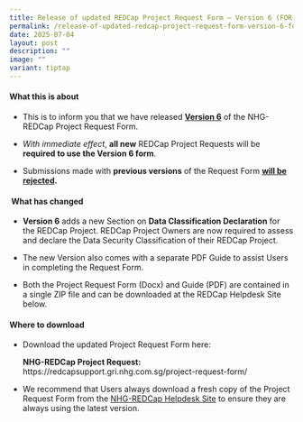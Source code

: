 ```yaml
---
title: Release of updated REDCap Project Request Form – Version 6 (FOR IMMEDIATE USE)
permalink: /release-of-updated-redcap-project-request-form-version-6-for-immediate-use/
date: 2025-07-04
layout: post
description: ""
image: ""
variant: tiptap
---
```

<h4><strong>What this is about</strong></h4>
<ul data-tight="true" class="tight">
<li>
<p>This is to inform you that we have released <strong><u>Version 6</u></strong> of
the NHG-REDCap Project Request Form.</p>
</li>
<li>
<p><em>With immediate effect</em>, <strong>all new</strong> REDCap Project
Requests will be <strong>required to use the Version 6 form</strong>.</p>
</li>
<li>
<p>Submissions made with <strong>previous versions</strong> of the Request
Form <strong><u>will be rejected</u>.</strong>
</p>
</li>
</ul>
<h4><strong>&nbsp;What has changed</strong></h4>
<ul data-tight="true" class="tight">
<li>
<p><strong>Version 6</strong> adds a new Section on <strong>Data Classification Declaration</strong> for
the REDCap Project. REDCap Project Owners are now required to assess and
declare the Data Security Classification of their REDCap Project.</p>
</li>
<li>
<p>The new Version also comes with a separate PDF Guide to assist Users in
completing the Request Form.</p>
</li>
<li>
<p>Both the Project Request Form (Docx) and Guide (PDF) are contained in
a single ZIP file and can be downloaded at the REDCap Helpdesk Site below.</p>
</li>
</ul>
<h4><strong>Where to download</strong></h4>
<ul data-tight="true" class="tight">
<li>
<p>Download the updated Project Request Form here:</p>
<p><strong>NHG-REDCap Project Request:</strong>  <a rel="noopener noreferrer nofollow" target="_blank">https://redcapsupport.gri.nhg.com.sg/project-request-form/</a>
</p>
</li>
<li>
<p>We recommend that Users always download a fresh copy of the Project Request
Form from the <a href="https://redcapsupport.gri.nhg.com.sg/" rel="noopener noreferrer nofollow" target="_blank">NHG-REDCap Helpdesk Site</a> to
ensure they are always using the latest version.</p>
</li>
</ul>
<p>&nbsp;</p>